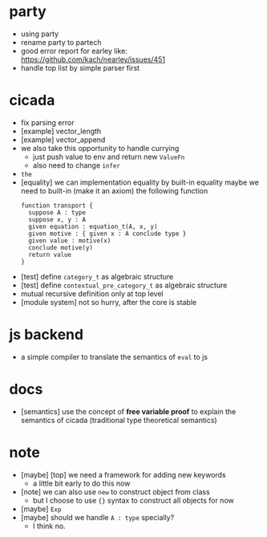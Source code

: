 # party
- using party
- rename party to partech
- good error report for earley
  like: https://github.com/kach/nearley/issues/451
- handle top list by simple parser first
# cicada
- fix parsing error
- [example] vector_length
- [example] vector_append
- we also take this opportunity to handle currying
  - just push value to env and return new `ValueFn`
  - also need to change `infer`
- `the`
- [equality] we can implementation equality by built-in equality
  maybe we need to built-in (make it an axiom) the following function
  ``` cicada
  function transport {
    suppose A : type
    suppose x, y : A
    given equation : equation_t(A, x, y)
    given motive : { given x : A conclude type }
    given value : motive(x)
    conclude motive(y)
    return value
  }
  ```
- [test] define `category_t` as algebraic structure
- [test] define  `contextual_pre_category_t` as algebraic structure
- mutual recursive definition only at top level
- [module system] not so hurry, after the core is stable
# js backend
- a simple compiler to translate the semantics of `eval` to js
# docs
- [semantics] use the concept of **free variable proof** to explain the semantics of cicada
  (traditional type theoretical semantics)
# note
- [maybe] [top] we need a framework for adding new keywords
  - a little bit early to do this now
- [note] we can also use `new` to construct object from class
  - but I choose to use `{}` syntax to construct all objects for now
- [maybe] `Exp`
- [maybe] should we handle `A : type` specially?
  - I think no.
